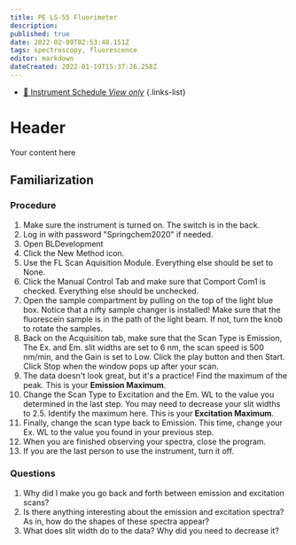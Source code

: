 ```yaml
---
title: PE LS-55 Fluorimeter
description: 
published: true
date: 2022-02-09T02:53:48.151Z
tags: spectroscopy, fluorescence
editor: markdown
dateCreated: 2022-01-19T15:37:26.258Z
---
```


- [:calendar: Instrument Schedule *View only*](https://instrumentschedule.com/fom/viewonly?eid=2345&p=t69ugKfz8S)
{.links-list}

# Header
Your content here

## Familiarization

### Procedure

 1. Make sure the instrument is turned on. The switch is in the back.
 2. Log in with password "Springchem2020" if needed.
 3. Open BLDevelopment
 4. Click the New Method icon.
 5. Use the FL Scan Aquisition Module. Everything else should be set to None.
 6. Click the Manual Control Tab and make sure that Comport Com1 is checked. Everything else should be unchecked.
 8. Open the sample compartment by pulling on the top of the light blue box. Notice that a nifty sample changer is installed! Make sure that the fluorescein sample is in the path of the light beam. If not, turn the knob to rotate the samples.
 9. Back on the Acquisition tab, make sure that the Scan Type is Emission, The Ex. and Em. slit widths are set to 6 nm, the scan speed is 500 nm/min, and the Gain is set to Low. Click the play button and then Start. Click Stop when the window pops up after your scan.
10. The data doesn't look great, but it's a practice! Find the maximum of the peak. This is your **Emission Maximum**.
11. Change the Scan Type to Excitation and the Em. WL to the value you determined in the last step. You may need to decrease your slit widths to 2.5. Identify the maximum here. This is your **Excitation Maximum**.
12. Finally, change the scan type back to Emission. This time, change your Ex. WL to the value you found in your previous step.
13. When you are finished observing your spectra, close the program.
14. If you are the last person to use the instrument, turn it off.

### Questions

 1. Why did I make you go back and forth between emission and excitation scans?
 2. Is there anything interesting about the emission and excitation spectra? As in, how do the shapes of these spectra appear?
 3. What does slit width do to the data? Why did you need to decrease it?


